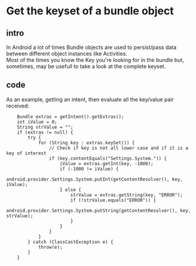 # Get the keyset of a bundle object

## intro
In Android a lot of times Bundle objects are used to persist/pass data between different object instances like Activities.  
Most of the times you know the Key you're looking for in the bundle but, sometimes, may be usefull to take a look at the complete keyset.

## code
As an example, getting an intent, then evaluate all the key/value pair received:


        Bundle extras = getIntent().getExtras();
        int iValue = 0;
        String strValue = "";
        if (extras != null) {
            try {
                for (String key : extras.keySet()) {
                    // Check if key is not all lower case and if it is a key of interest
                    if (key.contentEquals("Settings.System.")) {
                        iValue = extras.getInt(key, -1000);
                        if (-1000 != iValue) {
                            android.provider.Settings.System.putInt(getContentResolver(), key, iValue);
                        } else {
                            strValue = extras.getString(key, "ERROR");
                            if (!strValue.equals("ERROR")) {
                                android.provider.Settings.System.putString(getContentResolver(), key, strValue);
                            }
                        }
                    }
                }
            } catch (ClassCastException e) {
                throw(e);
            }
        }
